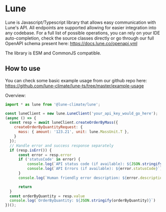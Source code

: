 # Lune

Lune is Javascript/Typescript library that allows easy communication with Lune's API.
All endpoints are supported allowing for easier integration into any codebase. For a full
list of possible operations, you can rely on your IDE auto-completion, check the source
classes directly or go through our full OpenAPI schema present here:
https://docs.lune.co/openapi.yml

The library is ESM and CommonJS compatible.

## How to use

You can check some basic example usage from our github repo here:
https://github.com/lune-climate/lune-ts/tree/master/example-usage

Overview:

```javascript
import * as lune from '@lune-climate/lune';

const luneClient = new lune.LuneClient('your_api_key_would_go_here');
(async () => {
  const resp = await luneClient.createOrderByMass({
    createOrderByQuantityRequest: {
      mass: { amount: '123.21', unit: lune.MassUnit.T },
    }
  });
  // Handle error and success response separately
  if (resp.isErr()) {
      const error = resp.error
      if ('statusCode' in error) {
          console.log(`API status code (if available): ${JSON.stringify(error.errors)}`)
          console.log(`API Errors (if available): ${error.statusCode}`)
      }
      console.log(`Human friendly error description: ${error.description}`)

      return
  }
  const orderByQuantity = resp.value
  console.log(`OrderByQuantity: ${JSON.stringify(orderByQuantity)}`)
})();
```
